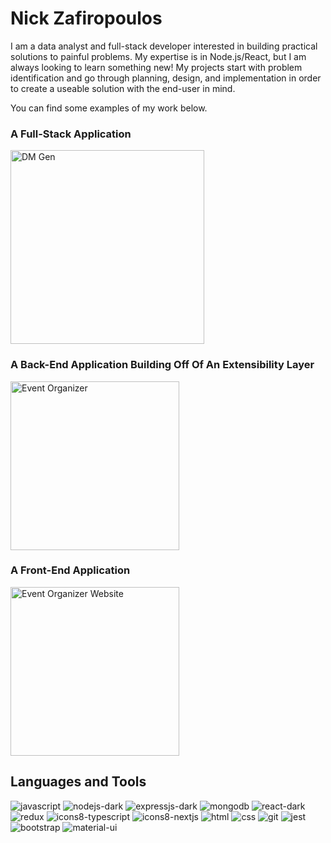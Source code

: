 # Nick Zafiropoulos

I am a data analyst and full-stack developer interested in building practical solutions to painful problems. My expertise is in Node.js/React, but I am always looking to learn something new! My projects start with problem identification and go through planning, design, and implementation in order to create a useable solution with the end-user in mind.

You can find some examples of my work below.

### A Full-Stack Application
<a href="https://github.com/Nick-Zafiropoulos/dm-gen">
    <img width='310px' alt="DM Gen" title="DM Gen" src="https://custom-icon-badges.demolab.com/badge/-DM%20Gen:%20A%20DND%20Generative%20Tool-teal?style=for-the-badge&logoColor=white&logo=repo"/></a>
<br>

### A Back-End Application Building Off Of An Extensibility Layer

<a href="https://github.com/Nick-Zafiropoulos/discord-event-organizer">
    <img width='270px' alt="Event Organizer" title="Event Organizer Application" src="https://custom-icon-badges.demolab.com/badge/-Discord%20Event%20Organizer-blue?style=for-the-badge&logoColor=white&logo=repo"/></a>

### A Front-End Application

<a href="https://github.com/Nick-Zafiropoulos/event-organizer-site">
    <img width='270px' alt="Event Organizer Website" title="Event Organizer Website" src="https://custom-icon-badges.demolab.com/badge/-Event%20Organizer%20Website-purple?style=for-the-badge&logoColor=white&logo=repo"/></a>
    
## Languages and Tools

![javascript](https://user-images.githubusercontent.com/102330367/221290588-1ac76a5e-a1ef-4008-b494-ed3d2a1700f6.svg)
![nodejs-dark](https://user-images.githubusercontent.com/102330367/221290680-7a735c9a-e52f-469a-ba8c-83dd3b8079f2.svg)
![expressjs-dark](https://user-images.githubusercontent.com/102330367/221290897-71ce897a-994c-4648-8e46-20980ea03952.svg)
![mongodb](https://user-images.githubusercontent.com/102330367/221290905-4681b961-a6bb-4418-aa0a-d9e99da9659a.svg)
![react-dark](https://user-images.githubusercontent.com/102330367/221290916-6d91e457-3086-4a56-b161-d83c7d2536c3.svg)
![redux](https://user-images.githubusercontent.com/102330367/221290923-061d34f5-c4c9-4759-a64c-fc5d947fdef2.svg)
![icons8-typescript](https://github.com/Nick-Zafiropoulos/Nick-Zafiropoulos/assets/102330367/d5c1f65c-192f-487a-a7a6-70aeebb4497b)
![icons8-nextjs](https://github.com/Nick-Zafiropoulos/Nick-Zafiropoulos/assets/102330367/1964aa77-3be2-4ca7-a5f1-f993e2018f7f)
![html](https://user-images.githubusercontent.com/102330367/221290935-b9645ebc-4c1c-4975-bff7-81e677190082.svg)
![css](https://user-images.githubusercontent.com/102330367/221290945-3a601c4f-4008-4954-b0e5-d282f02f201f.svg)
![git](https://user-images.githubusercontent.com/102330367/221301681-4c71ef2a-4496-41e5-a672-4002166e1ce8.svg)
![jest](https://user-images.githubusercontent.com/102330367/221700668-1bb13b2c-a34f-43ee-ab34-3cb83d9812ba.svg)
![bootstrap](https://user-images.githubusercontent.com/102330367/221302047-91de0c7d-0ecd-4715-8886-08037ee6a292.svg)
![material-ui](https://user-images.githubusercontent.com/102330367/221302036-b5b8033d-486f-468a-ad87-7f099d081ccc.svg)



